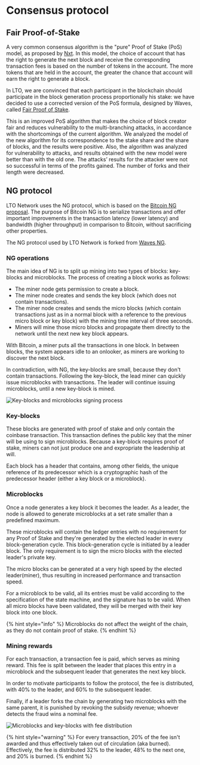 # Consensus protocol

## **Fair Proof-of-Stake**

A very common consensus algorithm is the "pure" Proof of Stake \(PoS\) model, as proposed by [Nxt](https://nxtwiki.org/wiki/Whitepaper:Nxt). In this model, the choice of account that has the right to generate the next block and receive the corresponding transaction fees is based on the number of tokens in the account. The more tokens that are held in the account, the greater the chance that account will earn the right to generate a block.

In LTO, we are convinced that each participant in the blockchain should participate in the block generation process proportionally his stake: we have decided to use a corrected version of the PoS formula, designed by Waves, called [Fair Proof of Stake](https://www.researchgate.net/publication/335147247_Fair_Proof_of_Stake).

This is an improved PoS algorithm that makes the choice of block creator fair and reduces vulnerability to the multi-branching attacks, in accordance with the shortcomings of the current algorithm. We analyzed the model of the new algorithm for its correspondence to the stake share and the share of blocks, and the results were positive. Also, the algorithm was analyzed for vulnerability to attacks, and results obtained with the new model were better than with the old one. The attacks’ results for the attacker were not so successful in terms of the profits gained. The number of forks and their length were decreased.

## NG protocol

LTO Network uses the NG protocol, which is based on the [Bitcoin NG proposal](https://www.usenix.org/system/files/conference/nsdi16/nsdi16-paper-eyal.pdf). The purpose of Bitcoin NG is to serialize transactions and offer important improvements in the transaction latency \(lower latency\) and bandwidth \(higher throughput\) in comparison to Bitcoin, without sacrificing other properties.

The NG protocol used by LTO Network is forked from [Waves NG](https://docs.waves.tech/en/blockchain/waves-protocol/waves-ng-protocol).

### NG operations

The main idea of NG is to split up mining into two types of blocks: key-blocks and microblocks. The process of creating a block works as follows:

* The miner node gets permission to create a block.
* The miner node creates and sends the key block \(which does not contain transactions\).
* The miner node creates and sends the micro blocks \(which contain transactions just as in a normal block with a reference to the previous micro block or key block\) with the mining time interval of three seconds.
* Miners will mine those micro blocks and propagate them directly to the network until the next new key block appears.

With Bitcoin, a miner puts all the transactions in one block. In between blocks, the system appears idle to an onlooker, as miners are working to discover the next block.

In contradiction, with NG, the key-blocks are small, because they don't contain transactions. Following the key-block, the lead miner can quickly issue microblocks with transactions. The leader will continue issuing microblocks, until a new key-block is mined. 

![Key-blocks and microblocks signing process](https://docs.waves.tech/assets/img/BitcoinBlocks.0be50244.jpg)

### Key-blocks

These blocks are generated with proof of stake and only contain the coinbase transaction. This transaction defines the public key that the miner will be using to sign microblocks. Because a key-block requires proof of stake, miners can not just produce one and expropriate the leadership at will.

Each block has a header that contains, among other fields, the unique reference of its predecessor which is a cryptographic hash of the predecessor header \(either a key block or a microblock\).

### Microblocks

Once a node generates a key block it becomes the leader. As a leader, the node is allowed to generate microblocks at a set rate smaller than a predefined maximum.

These microblocks will contain the ledger entries with no requirement for any Proof of Stake and they're generated by the elected leader in every block-generation cycle. This block-generation cycle is initiated by a leader block. The only requirement is to sign the micro blocks with the elected leader's private key.

The micro blocks can be generated at a very high speed by the elected leader\(miner\), thus resulting in increased performance and transaction speed.

For a microblock to be valid, all its entries must be valid according to the specification of the state machine, and the signature has to be valid. When all micro blocks have been validated, they will be merged with their key block into one block.

{% hint style="info" %}
Microblocks do not affect the weight of the chain, as they do not contain proof of stake.
{% endhint %}

### Mining rewards

For each transaction, a transaction fee is paid, which serves as mining reward. This fee is split between the leader that places this entry in a microblock and the subsequent leader that generates the next key block.

In order to motivate participants to follow the protocol, the fee is distributed, with 40% to the leader, and 60% to the subsequent leader.

Finally, if a leader forks the chain by generating two microblocks with the same parent, it is punished by revoking the subsidy revenue; whoever detects the fraud wins a nominal fee.

![Microblocks and key-blocks with fee distribution](https://docs.waves.tech/assets/img/Capture4.f233cbd6.jpg)

{% hint style="warning" %}
For every transaction, 20% of the fee isn't awarded and thus effectively taken out of circulation \(aka burned\). Effectively, the fee is distributed 32% to the leader, 48% to the next one, and 20% is burned.
{% endhint %}

